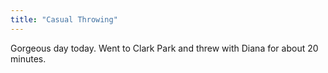 ```yaml
---
title: "Casual Throwing"
---
```


Gorgeous day today. Went to Clark Park and threw with Diana for about 20 minutes.
